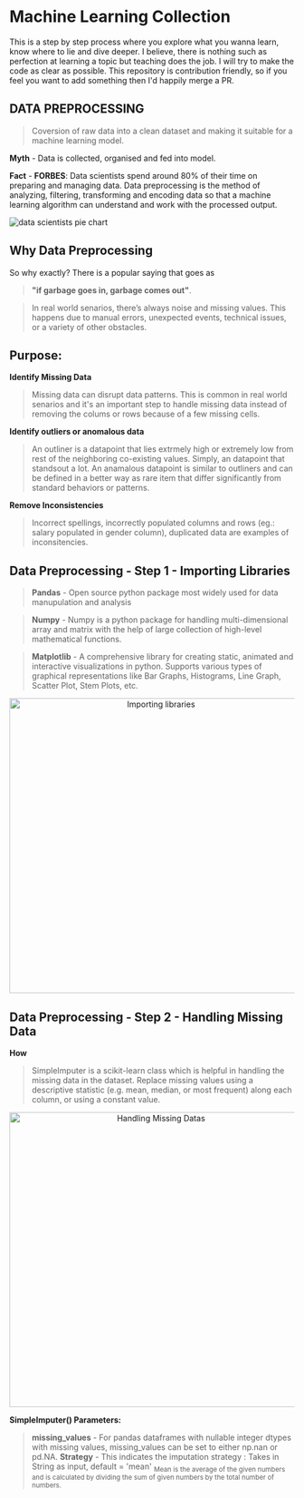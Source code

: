 # Machine Learning Collection

This is a step by step process where you explore what you wanna learn, know where to lie and dive deeper. I believe, there is nothing such as perfection at learning 
a topic but teaching does the job. I will try to make the code as clear as possible. This repository is contribution friendly, so if you feel you want to add something 
then I'd happily merge a PR.

## DATA PREPROCESSING
>Coversion of raw data into a clean dataset and making it suitable for a machine learning model. 

**Myth** - Data is collected, organised and fed into model.

**Fact** - **FORBES**: Data scientists spend around 80% of their time on preparing and managing data. Data preprocessing is the method of analyzing, filtering, transforming and encoding data so that a machine learning algorithm can understand and work with the processed output.

![data scientists pie chart](https://user-images.githubusercontent.com/71865643/187874766-d8560679-42af-4c11-9a73-8c7c33e8523b.jpg)

## Why Data Preprocessing

So why exactly? There is a popular saying that goes as 
> **"if garbage goes in, garbage comes out"**. 

>In real world senarios, there’s always noise and missing values. This happens due to manual errors, unexpected events, technical issues, or a variety of other obstacles.

## Purpose:

**Identify Missing Data** 

> Missing data can disrupt data patterns. This is common in real world senarios and it's an important step to handle missing data instead of removing the colums or rows because of a few missing cells.

**Identify outliers or anomalous data** 

>  An outliner is a datapoint that lies extrmely high or extremely low from rest of the neighboring co-existing values. Simply, an datapoint that standsout a lot. An anamalous datapoint is similar to outliners and can be defined in a better way as rare item that differ significantly from standard behaviors or patterns.

**Remove Inconsistencies** 

>  Incorrect spellings, incorrectly populated columns and rows (eg.: salary populated in gender column), duplicated data are examples of inconsitencies.

## Data Preprocessing - Step 1 - Importing Libraries

> **Pandas** - Open source python package most widely used for data manupulation and analysis

> **Numpy** - Numpy is a python package for handling multi-dimensional array and matrix with the help of large collection of high-level mathematical functions.

> **Matplotlib** - A comprehensive library for creating static, animated and interactive visualizations in python. Supports various types of graphical representations like Bar Graphs, Histograms, Line Graph, Scatter Plot, Stem Plots, etc.


<p align="center">
<img width="520" alt="Importing libraries" src="https://user-images.githubusercontent.com/71865643/187871198-eb8c90bf-8cd8-42df-9a91-0d92d3db8e10.png"></p>


## Data Preprocessing - Step 2 - Handling Missing Data

**How**
> SimpleImputer is a scikit-learn class which is helpful in handling the missing data in the dataset. Replace missing values using a descriptive statistic (e.g. mean, median, or most frequent) along each column, or using a constant value.

<p align='center'><img width="520" alt="Handling Missing Datas" src="https://user-images.githubusercontent.com/71865643/187905086-09ac03a1-ea51-4538-857a-3f7ffa082150.png"></p>

**SimpleImputer() Parameters:**

> **missing_values** - For pandas dataframes with nullable integer dtypes with missing values, missing_values can be set to either np.nan or pd.NA.
> **Strategy** - This indicates the imputation strategy
>               : Takes in String as input, default = 'mean' <sub>Mean is the average of the given numbers and is calculated by dividing the sum of given numbers by the total number of numbers.</sub>


